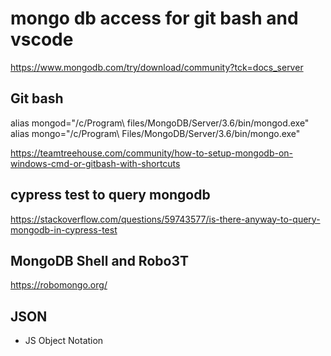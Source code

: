 # mongo db access for git bash and vscode

https://www.mongodb.com/try/download/community?tck=docs_server

## Git bash

alias mongod="/c/Program\ files/MongoDB/Server/3.6/bin/mongod.exe"
alias mongo="/c/Program\ Files/MongoDB/Server/3.6/bin/mongo.exe"

https://teamtreehouse.com/community/how-to-setup-mongodb-on-windows-cmd-or-gitbash-with-shortcuts

## cypress test to query mongodb

https://stackoverflow.com/questions/59743577/is-there-anyway-to-query-mongodb-in-cypress-test

## MongoDB Shell and Robo3T

https://robomongo.org/

## JSON

- JS Object Notation
